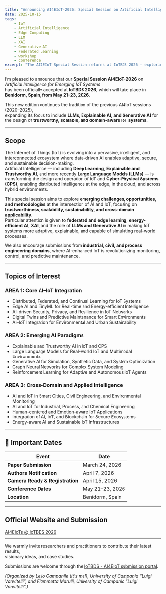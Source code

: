 ```yaml
---
title: "Announcing AI4EIoT-2026: Special Session on Artificial Intelligence for Emerging IoT Systems"
date: 2025-10-15
tags:
    - IoT 
    - Artificial Intelligence
    - Edge Computing 
    - LLM 
    - XAI 
    - Generative AI 
    - Federated Learning
    - workshop
    - conference
excerpt: "The AI4EIoT Special Session returns at IoTBDS 2026 — exploring AI, LLMs, and Generative Intelligence for next-generation IoT and cyber-physical systems."
---
```


I’m pleased to announce that our **Special Session AI4EIoT-2026** on *Artificial Intelligence for Emerging IoT Systems*  
has been officially accepted at **IoTBDS 2026**, which will take place in **Benidorm, Spain, from May 21–23, 2026**.

This new edition continues the tradition of the previous AI4IoT sessions (2020–2025),  
expanding its focus to include **LLMs, Explainable AI, and Generative AI** for the design of **trustworthy, scalable, and domain-aware IoT systems**.

---

##  Scope

The Internet of Things (IoT) is evolving into a pervasive, intelligent, and interconnected ecosystem where data-driven AI enables adaptive, secure, and sustainable decision-making.  
Artificial Intelligence — including **Deep Learning**, **Explainable and Trustworthy AI**, and more recently **Large Language Models (LLMs)** — is transforming the design and operation of IoT and **Cyber-Physical Systems (CPS)**, enabling distributed intelligence at the edge, in the cloud, and across hybrid environments.

This special session aims to explore **emerging challenges, opportunities, and methodologies** at the intersection of AI and IoT, focusing on **trustworthiness, scalability, sustainability, and cross-domain applicability**.  
Particular attention is given to **federated and edge learning**, **energy-efficient AI**, **XAI**, and the role of **LLMs and Generative AI** in making IoT systems more adaptive, explainable, and capable of simulating real-world processes.

We also encourage submissions from **industrial, civil, and process engineering domains**, where AI-enhanced IoT is revolutionizing monitoring, control, and predictive maintenance.

---

##  Topics of Interest

### AREA 1: Core AI–IoT Integration
- Distributed, Federated, and Continual Learning for IoT Systems  
- Edge AI and TinyML for Real-time and Energy-efficient Intelligence  
- AI-driven Security, Privacy, and Resilience in IoT Networks  
- Digital Twins and Predictive Maintenance for Smart Environments  
- AI–IoT Integration for Environmental and Urban Sustainability  

### AREA 2: Emerging AI Paradigms
- Explainable and Trustworthy AI in IoT and CPS  
- Large Language Models for Real-world IoT and Multimodal Environments  
- Generative AI for Simulation, Synthetic Data, and System Optimization  
- Graph Neural Networks for Complex System Modeling  
- Reinforcement Learning for Adaptive and Autonomous IoT Agents  

### AREA 3: Cross-Domain and Applied Intelligence
- AI and IoT in Smart Cities, Civil Engineering, and Environmental Monitoring  
- AI and IoT for Industrial, Process, and Chemical Engineering  
- Human-centered and Emotion-aware IoT Applications  
- Integration of AI, IoT, and Blockchain for Secure Ecosystems  
- Energy-aware AI and Sustainable IoT Infrastructures  

---

## 📅 Important Dates

| Event | Date |
|-------|------|
| **Paper Submission** | March 24, 2026 |
| **Authors Notification** | April 7, 2026 |
| **Camera Ready & Registration** | April 15, 2026 |
| **Conference Dates** | May 21–23, 2026 |
| **Location** | Benidorm, Spain |

---

## Official Website and Submission

[AI4EIoTs @ IoTBDS 2026](https://iotbds.scitevents.org/AI4EIoTs.aspx)

---

We warmly invite researchers and practitioners to contribute their latest results,  
visionary ideas, and case studies.  

Submissions are welcome through the [IoTBDS - AI4EIoT submission portal](https://iotbds.scitevents.org/AI4EIoTs.aspx).  

*(Organized by Lelio Campanile (It's me!), University of Campania “Luigi Vanvitelli”, and Fiammetta Marulli, University of  Campania “Luigi Vanvitelli".)*
